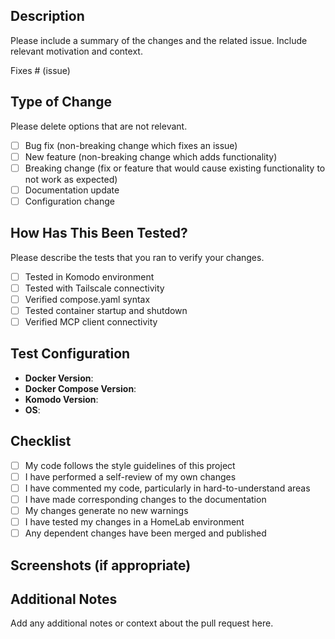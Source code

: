 ## Description
Please include a summary of the changes and the related issue. Include relevant motivation and context.

Fixes # (issue)

## Type of Change
Please delete options that are not relevant.

- [ ] Bug fix (non-breaking change which fixes an issue)
- [ ] New feature (non-breaking change which adds functionality)
- [ ] Breaking change (fix or feature that would cause existing functionality to not work as expected)
- [ ] Documentation update
- [ ] Configuration change

## How Has This Been Tested?
Please describe the tests that you ran to verify your changes.

- [ ] Tested in Komodo environment
- [ ] Tested with Tailscale connectivity
- [ ] Verified compose.yaml syntax
- [ ] Tested container startup and shutdown
- [ ] Verified MCP client connectivity

## Test Configuration
- **Docker Version**: 
- **Docker Compose Version**: 
- **Komodo Version**: 
- **OS**: 

## Checklist
- [ ] My code follows the style guidelines of this project
- [ ] I have performed a self-review of my own changes
- [ ] I have commented my code, particularly in hard-to-understand areas
- [ ] I have made corresponding changes to the documentation
- [ ] My changes generate no new warnings
- [ ] I have tested my changes in a HomeLab environment
- [ ] Any dependent changes have been merged and published

## Screenshots (if appropriate)

## Additional Notes
Add any additional notes or context about the pull request here.
